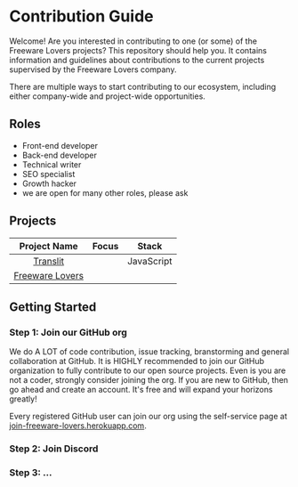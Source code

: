 # Contribution Guide

Welcome! Are you interested in contributing to one (or some) of the Freeware Lovers projects? This repository should help you. It contains information and guidelines about contributions to the current projects supervised by the Freeware Lovers company.

There are multiple ways to start contributing to our ecosystem, including either company-wide and project-wide opportunities.

## Roles
- Front-end developer
- Back-end developer
- Technical writer
- SEO specialist
- Growth hacker
- we are open for many other roles, please ask

## Projects

| Project Name                                          | Focus                | Stack            |
|:-----------------------------------------------------:|:--------------------:|:----------------:|
| [Translit](projects/README.md#translit)               |                      | JavaScript       |
| [Freeware Lovers](projects/README.md#freeware-lovers) |                      |                  |

## Getting Started

### Step 1: Join our GitHub org

We do A LOT of code contribution, issue tracking, branstorming and general collaboration at GitHub. It is HIGHLY recommended to join our GitHub organization to fully contribute to our open source projects. Even is you are not a coder, strongly consider joining the org. If you are new to GitHub, then go ahead and create an account. It's free and will expand your horizons greatly!

Every registered GitHub user can join our org using the self-service page at [join-freeware-lovers.herokuapp.com](https://join-freeware-lovers.herokuapp.com/).

### Step 2: Join Discord

### Step 3: ...

